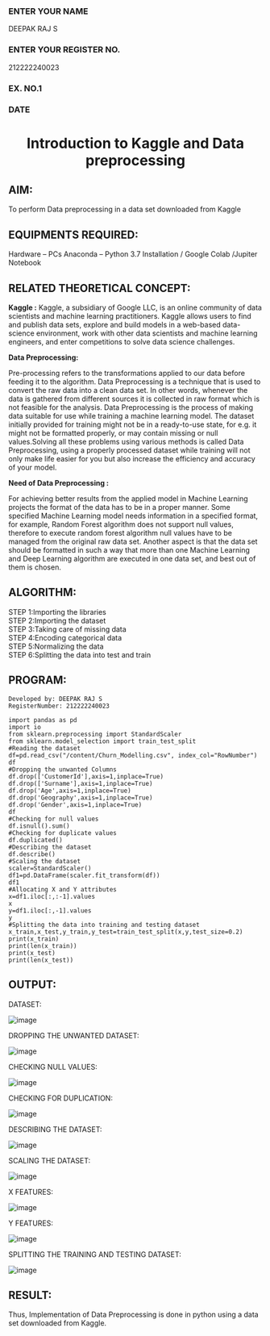 <H3>ENTER YOUR NAME</H3>DEEPAK RAJ S
<H3>ENTER YOUR REGISTER NO.</H3>212222240023
<H3>EX. NO.1</H3>
<H3>DATE</H3>
<H1 ALIGN =CENTER> Introduction to Kaggle and Data preprocessing</H1>

## AIM:

To perform Data preprocessing in a data set downloaded from Kaggle

## EQUIPMENTS REQUIRED:
Hardware – PCs
Anaconda – Python 3.7 Installation / Google Colab /Jupiter Notebook

## RELATED THEORETICAL CONCEPT:

**Kaggle :**
Kaggle, a subsidiary of Google LLC, is an online community of data scientists and machine learning practitioners. Kaggle allows users to find and publish data sets, explore and build models in a web-based data-science environment, work with other data scientists and machine learning engineers, and enter competitions to solve data science challenges.

**Data Preprocessing:**

Pre-processing refers to the transformations applied to our data before feeding it to the algorithm. Data Preprocessing is a technique that is used to convert the raw data into a clean data set. In other words, whenever the data is gathered from different sources it is collected in raw format which is not feasible for the analysis.
Data Preprocessing is the process of making data suitable for use while training a machine learning model. The dataset initially provided for training might not be in a ready-to-use state, for e.g. it might not be formatted properly, or may contain missing or null values.Solving all these problems using various methods is called Data Preprocessing, using a properly processed dataset while training will not only make life easier for you but also increase the efficiency and accuracy of your model.

**Need of Data Preprocessing :**

For achieving better results from the applied model in Machine Learning projects the format of the data has to be in a proper manner. Some specified Machine Learning model needs information in a specified format, for example, Random Forest algorithm does not support null values, therefore to execute random forest algorithm null values have to be managed from the original raw data set.
Another aspect is that the data set should be formatted in such a way that more than one Machine Learning and Deep Learning algorithm are executed in one data set, and best out of them is chosen.


## ALGORITHM:
STEP 1:Importing the libraries<BR>
STEP 2:Importing the dataset<BR>
STEP 3:Taking care of missing data<BR>
STEP 4:Encoding categorical data<BR>
STEP 5:Normalizing the data<BR>
STEP 6:Splitting the data into test and train<BR>

##  PROGRAM:
```
Developed by: DEEPAK RAJ S
RegisterNumber: 212222240023

import pandas as pd
import io
from sklearn.preprocessing import StandardScaler
from sklearn.model_selection import train_test_split
#Reading the dataset
df=pd.read_csv("/content/Churn_Modelling.csv", index_col="RowNumber")
df
#Dropping the unwanted Columns
df.drop(['CustomerId'],axis=1,inplace=True)
df.drop(['Surname'],axis=1,inplace=True)
df.drop('Age',axis=1,inplace=True)
df.drop('Geography',axis=1,inplace=True)
df.drop('Gender',axis=1,inplace=True)
df
#Checking for null values
df.isnull().sum()
#Checking for duplicate values
df.duplicated()
#Describing the dataset
df.describe()
#Scaling the dataset
scaler=StandardScaler()
df1=pd.DataFrame(scaler.fit_transform(df))
df1
#Allocating X and Y attributes
x=df1.iloc[:,:-1].values
x
y=df1.iloc[:,-1].values
y
#Splitting the data into training and testing dataset
x_train,x_test,y_train,y_test=train_test_split(x,y,test_size=0.2)
print(x_train)
print(len(x_train))
print(x_test)
print(len(x_test))
```
## OUTPUT:
DATASET:

![image](https://github.com/DEEPAK2200233/Ex-1-NN/assets/118707676/564dbb82-2f4f-4a86-b8d9-681f46ea1519)

DROPPING THE UNWANTED DATASET:

![image](https://github.com/DEEPAK2200233/Ex-1-NN/assets/118707676/9bb25efd-5226-46ea-aef1-de170cbf1f6c)

CHECKING NULL VALUES:

![image](https://github.com/DEEPAK2200233/Ex-1-NN/assets/118707676/91474fee-123d-4175-b258-92bbf75723cb)

CHECKING FOR DUPLICATION:

![image](https://github.com/DEEPAK2200233/Ex-1-NN/assets/118707676/90c71c87-f527-4e00-9c0d-3f36b6748e67)

DESCRIBING THE DATASET:

![image](https://github.com/DEEPAK2200233/Ex-1-NN/assets/118707676/02c414f1-451f-4baa-9298-afd1b4d1fedf)

SCALING THE DATASET:

![image](https://github.com/DEEPAK2200233/Ex-1-NN/assets/118707676/9da6e306-00ef-469d-94b0-162f0e51acdb)

X FEATURES:

![image](https://github.com/DEEPAK2200233/Ex-1-NN/assets/118707676/d86e8b16-6046-4b4b-ae39-d4321e70d102)

Y FEATURES:

![image](https://github.com/DEEPAK2200233/Ex-1-NN/assets/118707676/5b0431f6-6b7d-4f30-acee-e92da9a0a4a3)

SPLITTING THE TRAINING AND TESTING DATASET:

![image](https://github.com/DEEPAK2200233/Ex-1-NN/assets/118707676/5f7fb6ae-6e05-4a1b-b4b5-201e51ccb22d)

## RESULT:
Thus, Implementation of Data Preprocessing is done in python  using a data set downloaded from Kaggle.


